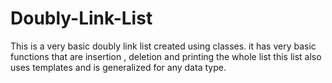 # Doubly-Link-List
This is a very basic doubly link list created using classes.
it has very basic functions that are insertion , deletion and printing the whole list
this list also uses templates and is generalized for any data type.
